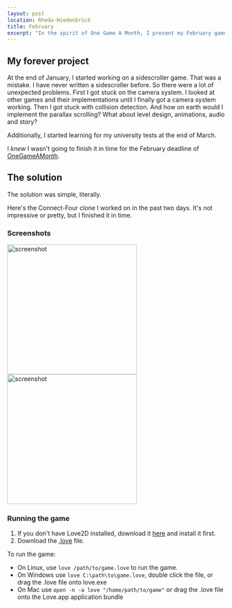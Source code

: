 ```yaml
---
layout: post
location: Rheda-Wiedenbrück
title: February
excerpt: "In the spirit of One Game A Month, I present my February game: A Connect-Four clone written in Lua/Love2D."
---
```


## My forever project
At the end of January, I started working on a sidescroller game. That was a mistake. I have never written a sidescroller before. So there were a lot of unexpected problems. First I got stuck on the camera system. I looked at other games and their implementations until I finally got a camera system working. Then I got stuck with collision detection. And how on earth would I implement the parallax scrolling? What about level design, animations, audio and story?

Additionally, I started learning for my university tests at the end of March.

I *knew* I wasn't going to finish it in time for the February deadline of [OneGameAMonth](http://www.onegameamonth.com/).

## The solution
The solution was simple, literally.

Here's the Connect-Four clone I worked on in the past two days. It's not impressive or pretty, but I finished it in time.

### Screenshots
<a href="http://static.phansch.net/2013-02-28-february/screenshot-menu.jpg"><img src="http://static.phansch.net/2013-02-28-february/screenshot-menu.jpg" alt="screenshot" width="300" /></a>
<a href="http://static.phansch.net/2013-02-28-february/screenshot-game.jpg"><img src="http://static.phansch.net/2013-02-28-february/screenshot-game.jpg" alt="screenshot" width="300" /></a>

### Running the game

1. If you don't have Love2D installed, download it [here](http://love2d.org/) and install it first.
2. Download the [.love](http://download.phansch.net/1GAM/Connect-Four.love) file.

To run the game:

 * On Linux, use `love /path/to/game.love` to run the game.
 * On Windows use `love C:\path\to\game.love`, double click the file, or drag the .love file onto love.exe
 * On Mac use `open -n -a love "/home/path/to/game"` or drag the .love file onto the Love.app application bundle